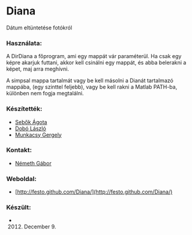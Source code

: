 Diana
=====

Dátum eltüntetése fotókról

### Használata:

A DirDiana a főprogram, ami egy mappát vár paraméterül. Ha csak egy képre akarjuk futtani, akkor kell csinálni egy mappát, és abba belerakni a képet, maj arra meghívni.

A simpsal mappa tartalmát vagy be kell másolni a Dianát tartalmazó mappába, (egy szinttel feljebb), vagy be kell rakni a Matlab PATH-ba, különben nem fogja megtalálni.

### Készítették:

* [Sebők Ágota](https://github.com/agota)
* [Dobó László](https://github.com/FlipEverything)
* [Munkacsy Gergely](https://github.com/festo)

### Kontakt:

* [Németh Gábor](http://www.inf.u-szeged.hu/~gnemeth/)

### Weboldal:

* [http://festo.github.com/Diana/](http://festo.github.com/Diana/)

### Készült:
* 2012. December 9.
